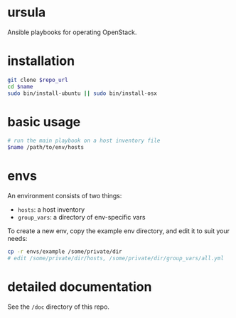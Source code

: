 # ursula

Ansible playbooks for operating OpenStack.

# installation

```bash
git clone $repo_url
cd $name
sudo bin/install-ubuntu || sudo bin/install-osx
```

# basic usage

```bash
# run the main playbook on a host inventory file
$name /path/to/env/hosts
```

# envs

An environment consists of two things:
- `hosts`: a host inventory
- `group_vars`: a directory of env-specific vars

To create a new env, copy the example env directory, and edit it to suit your needs:

```bash
cp -r envs/example /some/private/dir
# edit /some/private/dir/hosts, /some/private/dir/group_vars/all.yml
```

# detailed documentation

See the `/doc` directory of this repo.
